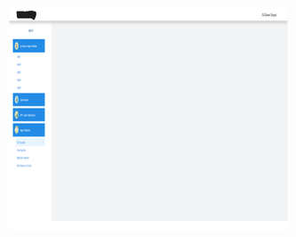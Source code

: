 <div align="center">
  <img height="400" src="https://github.com/krmsmsk/Resimler/blob/main/BI%20DashBoard/Ana%20Ekran2.png?raw=true"/>
</div>
